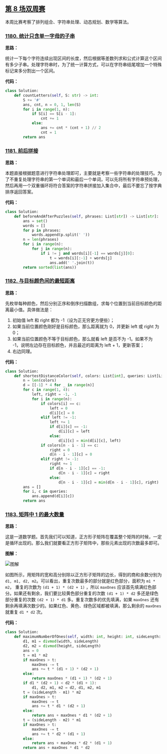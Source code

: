 ## [第 8 场双周赛](https://leetcode-cn.com/contest/biweekly-contest-8)

本周比赛考察了排列组合、字符串处理、动态规划、数学等算法。

### [1180. 统计只含单一字母的子串](https://leetcode-cn.com/contest/biweekly-contest-8/problems/count-substrings-with-only-one-distinct-letter)

**思路：**

统计一下每个字符连续出现区间的长度，然后根据等差数列求和公式计算这个区间有多少子串。处理字符串时，为了统一计算方式，可以在字符串结尾增加一个特殊标记来多分割出一个区间。


**代码：**
```python
class Solution:
    def countLetters(self, S: str) -> int:
        S += '#'
        ans, cnt, n = 0, 1, len(S)
        for i in range(1, n):
            if S[i] == S[i - 1]:
                cnt += 1
            else:
                ans += cnt * (cnt + 1) // 2
                cnt = 1
        return ans
```


### [1181. 前后拼接](https://leetcode-cn.com/contest/biweekly-contest-8/problems/before-and-after-puzzle)

**思路：**

本题直接根据题意进行字符串处理即可，主要就是考察一些字符串的处理技巧。为了不重复处理字符串的第一个单词和最后一个单词，可以先将所有字符串预处理，然后再用一个双重循环将符合答案的字符串拼接加入集合中，最后不要忘了按字典排序返回答案。


**代码：**
```python
class Solution:
    def beforeAndAfterPuzzles(self, phrases: List[str]) -> List[str]:
        ans = set()
        words = []
        for p in phrases:
            words.append(p.split(' '))
        n = len(phrases)
        for i in range(n):
            for j in range(n):
                if i != j and words[i][-1] == words[j][0]:
                    t = words[i][:-1] + words[j]
                    ans.add(' '.join(t))
        return sorted(list(ans))
```
### [1182. 与目标颜色间的最短距离](https://leetcode-cn.com/contest/biweekly-contest-8/problems/shortest-distance-to-target-color)

**思路：**

先枚举每种颜色，然后分别正序和倒序扫描数组，求每个位置到当前目标颜色的距离最小值。具体做法是：

1. 初始值 left 和 right 都为 -1（设为正无穷更方便些）；
2. 如果当前位置颜色刚好是目标颜色，那么距离就为 0，并更新 left 或 right 为 0；
3. 如果当前位置颜色不等于目标颜色，那么就看 left 是否不为 -1。如果不为 -1，说明左边存在目标颜色，并且最近的距离为 left + 1，更新答案；
4. 右边同理。


**代码：**
```python
class Solution:
    def shortestDistanceColor(self, colors: List[int], queries: List[List[int]]) -> List[int]:
        n = len(colors)
        d = [[-1] * 4 for _ in range(n)]
        for c in range(1, 4):
            left, right = -1, -1
            for i in range(n):
                if colors[i] == c:
                    left = 0
                    d[i][c] = 0
                elif left != -1:
                    left += 1
                    if d[i][c] == -1:
                        d[i][c] = left
                    else:
                        d[i][c] = min(d[i][c], left)
                if colors[n - i - 1] == c:
                    right = 0
                    d[n - i - 1][c] = 0
                elif right != -1:
                    right += 1
                    if d[n - i - 1][c] == -1:
                        d[n - i - 1][c] = right
                    else:
                        d[n - i - 1][c] = min(d[n - i - 1][c], right)
        ans = []
        for i, c in queries:
            ans.append(d[i][c])
        return ans
```


### [1183. 矩阵中 1 的最大数量](https://leetcode-cn.com/contest/biweekly-contest-8/problems/maximum-number-of-ones)

**思路：**

这是一道数学题。首先我们可以知道，正方形子矩阵在覆盖整个矩阵的时候，一定是循环出现的。那么我们就要看正方形子矩阵中，那些元素出现的次数最多即可。

**图解：**

![图解](http://qiniu.wenyuetech.cn/1183-1.png)

如图所示，用矩阵的宽和高分别除以正方形子矩阵的边长，得到的商和余数分别为 `d1, m1, d2, m2`。可以看出，重复次数最多的部分就是红色部分，面积为 `m1 * m2`， 重复的次数为 `(d1 + 1) * (d2 + 1)` ，所以 `maxOnes` 应该首先填满红色部分。如果还有剩余，我们要比较黄色部分重复的次数 `(d1 + 1) * d2` 多还是绿色部分重复的次数 `(d2 + 1) * d1` 多。重复次数多的优先填满，如果 `maxOnes` 还有剩余再填满次数少的。如果红色、黄色、绿色区域都被填满，那么剩余的 `maxOnes` 就重复 `d1 * d2` 次。


**代码：**
```python
class Solution:
    def maximumNumberOfOnes(self, width: int, height: int, sideLength: int, maxOnes: int) -> int:
        d1, m1 = divmod(width, sideLength)
        d2, m2 = divmod(height, sideLength)
        ans = 0
        t = m1 * m2
        if maxOnes > t:
            maxOnes -= t
            ans += t * (d1 + 1) * (d2 + 1)
        else:
            return maxOnes * (d1 + 1) * (d2 + 1)
        if d1 * (d2 + 1) < d2 * (d1 + 1):
            d1, d2, m1, m2 = d2, d1, m2, m1
        t = (sideLength - m1) * m2
        if maxOnes > t:
            maxOnes -= t
            ans += t * d1 * (d2 + 1)
        else:
            return ans + maxOnes * d1 * (d2 + 1)
        t = (sideLength - m2) * m1
        if maxOnes > t:
            maxOnes -= t
            ans += t * d2 * (d1 + 1)
        else:
            return ans + maxOnes * d2 * (d1 + 1)
        return ans + maxOnes * d1 * d2
```


